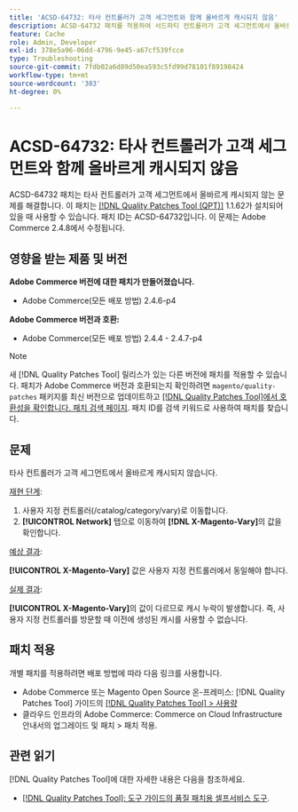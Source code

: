 ```yaml
---
title: 'ACSD-64732: 타사 컨트롤러가 고객 세그먼트와 함께 올바르게 캐시되지 않음'
description: ACSD-64732 패치를 적용하여 서드파티 컨트롤러가 고객 세그먼트에서 올바르게 캐시되지 않는 Adobe Commerce 문제를 해결합니다.
feature: Cache
role: Admin, Developer
exl-id: 378e5a96-06dd-4796-9e45-a67cf539fcce
type: Troubleshooting
source-git-commit: 7fdb02a6d89d50ea593c5fd99d78101f89198424
workflow-type: tm+mt
source-wordcount: '303'
ht-degree: 0%

---
```


# ACSD-64732: 타사 컨트롤러가 고객 세그먼트와 함께 올바르게 캐시되지 않음

ACSD-64732 패치는 타사 컨트롤러가 고객 세그먼트에서 올바르게 캐시되지 않는 문제를 해결합니다. 이 패치는 [[!DNL Quality Patches Tool (QPT)]](/help/tools/quality-patches-tool/quality-patches-tool-to-self-serve-quality-patches.md) 1.1.62가 설치되어 있을 때 사용할 수 있습니다. 패치 ID는 ACSD-64732입니다. 이 문제는 Adobe Commerce 2.4.8에서 수정됩니다.

## 영향을 받는 제품 및 버전

**Adobe Commerce 버전에 대한 패치가 만들어졌습니다.**

* Adobe Commerce(모든 배포 방법) 2.4.6-p4

**Adobe Commerce 버전과 호환:**

* Adobe Commerce(모든 배포 방법) 2.4.4 - 2.4.7-p4

>[!NOTE]
>
>새 [!DNL Quality Patches Tool] 릴리스가 있는 다른 버전에 패치를 적용할 수 있습니다. 패치가 Adobe Commerce 버전과 호환되는지 확인하려면 `magento/quality-patches` 패키지를 최신 버전으로 업데이트하고 [[!DNL Quality Patches Tool]에서 호환성을 확인합니다. 패치 검색 페이지](https://experienceleague.adobe.com/tools/commerce-quality-patches/index.html). 패치 ID를 검색 키워드로 사용하여 패치를 찾습니다.

## 문제

타사 컨트롤러가 고객 세그먼트에서 올바르게 캐시되지 않습니다.

<u>재현 단계</u>:

1. 사용자 지정 컨트롤러(/catalog/category/vary)로 이동합니다.
1. **[!UICONTROL Network]** 탭으로 이동하여 **[!DNL X-Magento-Vary]**&#x200B;의 값을 확인합니다.

<u>예상 결과</u>:

**[!UICONTROL X-Magento-Vary]** 값은 사용자 지정 컨트롤러에서 동일해야 합니다.

<u>실제 결과</u>:

**[!UICONTROL X-Magento-Vary]**&#x200B;의 값이 다르므로 캐시 누락이 발생합니다. 즉, 사용자 지정 컨트롤러를 방문할 때 이전에 생성된 캐시를 사용할 수 없습니다.

## 패치 적용

개별 패치를 적용하려면 배포 방법에 따라 다음 링크를 사용합니다.

* Adobe Commerce 또는 Magento Open Source 온-프레미스: [!DNL Quality Patches Tool] 가이드의 [[!DNL Quality Patches Tool] > 사용량](/help/tools/quality-patches-tool/usage.md)
* 클라우드 인프라의 Adobe Commerce: Commerce on Cloud Infrastructure 안내서의 업그레이드 및 패치 > 패치 적용.

## 관련 읽기

[!DNL Quality Patches Tool]에 대한 자세한 내용은 다음을 참조하세요.

* [[!DNL Quality Patches Tool]: 도구 가이드의 품질 패치용 셀프서비스 도구](/help/tools/quality-patches-tool/quality-patches-tool-to-self-serve-quality-patches.md).
